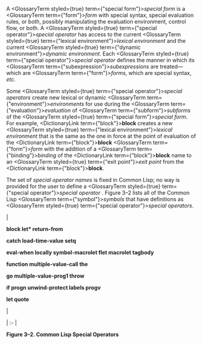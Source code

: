  



A <GlossaryTerm styled={true} term={"special form"}><i>special form</i></GlossaryTerm> is a <GlossaryTerm  term={"form"}><i>form</i></GlossaryTerm> with special syntax, special evaluation rules, or both, possibly manipulating the evaluation environment, control flow, or both. A <GlossaryTerm styled={true} term={"special operator"}><i>special operator</i></GlossaryTerm> has access to the current <GlossaryTerm styled={true} term={"lexical environment"}><i>lexical environment</i></GlossaryTerm> and the current <GlossaryTerm styled={true} term={"dynamic environment"}><i>dynamic environment</i></GlossaryTerm>. Each <GlossaryTerm styled={true} term={"special operator"}><i>special operator</i></GlossaryTerm> defines the manner in which its <GlossaryTerm  term={"subexpression"}><i>subexpressions</i></GlossaryTerm> are treated—which are <GlossaryTerm  term={"form"}><i>forms</i></GlossaryTerm>, which are special syntax, *etc.* 



Some <GlossaryTerm styled={true} term={"special operator"}><i>special operators</i></GlossaryTerm> create new lexical or dynamic <GlossaryTerm  term={"environment"}><i>environments</i></GlossaryTerm> for use during the <GlossaryTerm  term={"evaluation"}><i>evaluation</i></GlossaryTerm> of <GlossaryTerm  term={"subform"}><i>subforms</i></GlossaryTerm> of the <GlossaryTerm styled={true} term={"special form"}><i>special form</i></GlossaryTerm>. For example, <DictionaryLink  term={"block"}><b>block</b></DictionaryLink> creates a new <GlossaryTerm styled={true} term={"lexical environment"}><i>lexical environment</i></GlossaryTerm> that is the same as the one in force at the point of evaluation of the <DictionaryLink  term={"block"}><b>block</b></DictionaryLink> <GlossaryTerm  term={"form"}><i>form</i></GlossaryTerm> with the addition of a <GlossaryTerm  term={"binding"}><i>binding</i></GlossaryTerm> of the <DictionaryLink  term={"block"}><b>block</b></DictionaryLink> name to an <GlossaryTerm styled={true} term={"exit point"}><i>exit point</i></GlossaryTerm> from the <DictionaryLink  term={"block"}><b>block</b></DictionaryLink>. 



The set of *special operator names* is fixed in Common Lisp; no way is provided for the user to define a <GlossaryTerm styled={true} term={"special operator"}><i>special operator</i></GlossaryTerm> . Figure 3–2 lists all of the Common Lisp <GlossaryTerm  term={"symbol"}><i>symbols</i></GlossaryTerm> that have definitions as <GlossaryTerm styled={true} term={"special operator"}><i>special operators</i></GlossaryTerm>. 



|<p>**block let\* return-from** </p><p>**catch load-time-value setq** </p><p>**eval-when locally symbol-macrolet flet macrolet tagbody** </p><p>**function multiple-value-call the** </p><p>**go multiple-value-prog1 throw** </p><p>**if progn unwind-protect labels progv** </p><p>**let quote**</p>|

| :- |





**Figure 3–2. Common Lisp Special Operators** 



